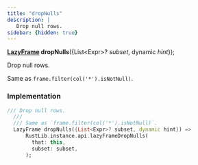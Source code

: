 ```yaml
---
title: "dropNulls"
description: |
   Drop null rows.
sidebar: {hidden: true}
---
```

<span class="dart-code"><strong>[LazyFrame] dropNulls</strong>({<span class="nobr">List\<Expr>? <i>subset</i></span>, <span class="nobr">dynamic <i>hint</i></span>});</span>

 Drop null rows.

 Same as `frame.filter(col('*').isNotNull)`.
### Implementation
```dart
/// Drop null rows.
  ///
  /// Same as `frame.filter(col('*').isNotNull)`.
  LazyFrame dropNulls({List<Expr>? subset, dynamic hint}) =>
      RustLib.instance.api.lazyFrameDropNulls(
        that: this,
        subset: subset,
      );
```

[LazyFrame]: /reference/classes/lazyframe
[dynamic]: #